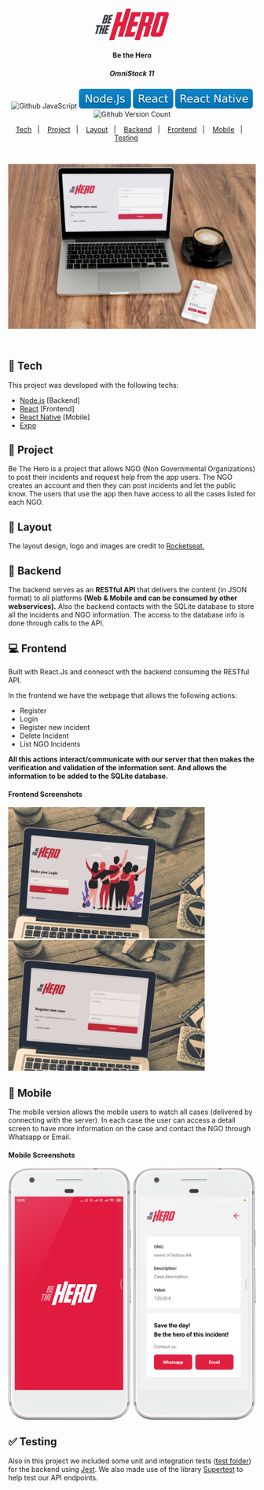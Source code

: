 <p align="center"><img src="/frontend/src/assets/logo.svg" width="150px" alt="Be the Hero"/></p>
<h4 align="center">Be the Hero</h4>
<h5 align="center"> OmniStack 11</h5>
<p align="center">
  <img alt="Github JavaScript" src="https://img.shields.io/badge/-JavaScript-green"/>
  <img alt="Github Stack Node.Js" src="/labels/nodeJs_badge.svg"/>
  <img alt="Github Stack React" src="/labels/reactJsBadge.svg"/>
  <img alt="Github Stack React Native" src="/labels/react-badge.svg"/>
  <img alt="Github Version Count" src="https://img.shields.io/badge/Version-1-brightgreen"/>
</p>

<p align="center">
  <a href="#-tech">Tech</a>&nbsp;&nbsp;&nbsp;|&nbsp;&nbsp;&nbsp;
  <a href="#-project">Project</a>&nbsp;&nbsp;&nbsp;|&nbsp;&nbsp;&nbsp;
  <a href="#-layout">Layout</a>&nbsp;&nbsp;&nbsp;|&nbsp;&nbsp;&nbsp;
  <a href="#file_folder-backend">Backend</a>&nbsp;&nbsp;&nbsp;|&nbsp;&nbsp;&nbsp;
  <a href="#computer-frontend">Frontend</a>&nbsp;&nbsp;&nbsp;|&nbsp;&nbsp;&nbsp;
  <a href="#iphone-mobile">Mobile</a>&nbsp;&nbsp;&nbsp;|&nbsp;&nbsp;&nbsp;
  <a href="#-testing">Testing</a>&nbsp;&nbsp;&nbsp;&nbsp;&nbsp;&nbsp;
</p>

<p><br></p>
<img src="/screenshots/mock-be-the-hero.jpg"/>
<p><br></p>

## 🚜 Tech

This project was developed with the following techs:

- [Node.js](https://nodejs.org/en/) [Backend]
- [React](https://reactjs.org) [Frontend]
- [React Native](https://facebook.github.io/react-native/) [Mobile]
- [Expo](https://expo.io/)

## 📃 Project

Be The Hero is a project that allows  NGO (Non Governmental Organizations) to post their incidents and request help from the app users.
The NGO creates an account and then they can post incidents and let the public know. The users that use the app then have access to all the cases listed for each NGO.

## 🔖 Layout

The layout design, logo and images are credit to <a href="https://github.com/Rocketseat" target="_blank">Rocketseat.</a>

## :file_folder: Backend

The backend serves as an <strong>RESTful API</strong> that delivers the content (in JSON format) to all platforms <strong>(Web & Mobile and can be consumed by other webservices).</strong>
Also the backend contacts with the SQLite database to store all the incidents and NGO information. 
The access to the database info is done through calls to the API.
 

## :computer: Frontend
<p>Built with React.Js and connesct with the backend consuming the RESTful API.</p>

In the frontend we have the webpage that allows the following actions:
<ul>
  <li>Register</li>
  <li>Login</li>
  <li>Register new incident</li>
  <li>Delete Incident</li>
  <li>List NGO Incidents</li>
</ul>

<strong>All this actions interact/communicate with our server that then makes the verification and validation of the information sent. And allows the information to be added to the SQLite database.</strong>


#### Frontend Screenshots
<p>
  <img src="/screenshots/mock-web-be-the-hero1.jpg" width="400px" alt="Be the hero Web Login"/>
  <img src="/screenshots/mock-web-be-the-hero2.jpg" width="400px" alt="Be the hero Web new case"/>  
</p>

## :iphone: Mobile
The mobile version allows the mobile users to watch all cases (delivered by connecting with the server).
In each case the user can access a detail screen to have more information on the case and contact the NGO through Whatsapp or Email.

#### Mobile Screenshots
<p>
  <img src="/screenshots/be-the-hero-mobile-splash.png" width="250px" alt="Be the hero mobile SplashScreen"/>
  <img src="/screenshots/be-the-hero-mobile-1.png" width="250px" alt="Be the hero mobile1"/>
</p>


## ✅ Testing
Also in this project we included some unit and integration tests (<a href="/backend/tests">test folder</a>) for the backend using <a href="https://jestjs.io/">Jest</a>. We also made use of the library <a href="https://github.com/visionmedia/supertest">Supertest</a> to help test our API endpoints.

